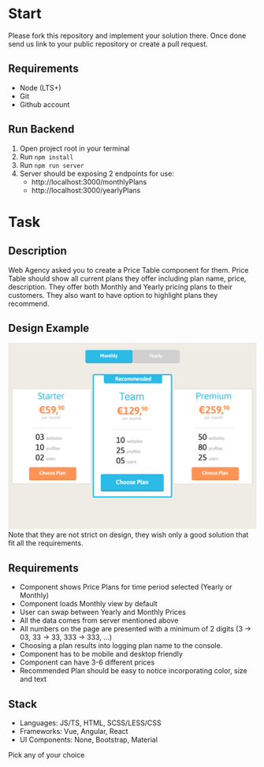 # Start
Please fork this repository and implement your solution there. Once done send us link to your public repository or create a pull request.


## Requirements
 * Node (LTS+)
 * Git
 * Github account

## Run Backend
 1. Open project root in your terminal
 2. Run `npm install`
 3. Run `npm run server`
 4. Server should be exposing 2 endpoints for use:
    * http://localhost:3000/monthlyPlans
    * http://localhost:3000/yearlyPlans

# Task

## Description
Web Agency asked you to create a Price Table component for them. Price Table should show all current plans they offer including plan name, price, description. They offer both Monthly and Yearly pricing plans to their customers. They also want to have option to highlight plans they recommend.

## Design Example
![price plans](static/pricingtable.png)
Note that they are not strict on design, they wish only a good solution that fit all the requirements.

## Requirements
 * Component shows Price Plans for time period selected (Yearly or Monthly)
 * Component loads Monthly view by default
 * User can swap between Yearly and Monthly Prices
 * All the data comes from server mentioned above
 * All numbers on the page are presented with a minimum of 2 digits (3 -> 03, 33 -> 33, 333 -> 333, ...)
 * Choosing a plan results into logging plan name to the console.
 * Component has to be mobile and desktop friendly
 * Component can have 3-6 different prices
 * Recommended Plan should be easy to notice incorporating color, size and text

 ## Stack
 * Languages: JS/TS, HTML, SCSS/LESS/CSS
 * Frameworks: Vue, Angular, React
 * UI Components: None, Bootstrap, Material

 Pick any of your choice

